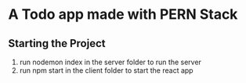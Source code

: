 # A Todo app made with PERN Stack




## Starting the Project

1. run nodemon index in the server folder to run the server
2. run npm start in the client folder to start the react app
